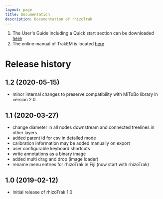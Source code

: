 ```yaml
---
layout: page
title: Documentation 
description: Documentation of rhizoTrak
---
```


1. The User's Guide including a Quick start section can be downloaded [here](../assets/rhizoTrak-UserGuide.pdf)
2. The online manual of TrakEM is located [here](https://www.ini.uzh.ch/~acardona/trakem2_manual.html)

# Release history
## 1.2 (2020-05-15)

- minor internal changes to preserve compatibility with MiToBo library in version 2.0

## 1.1 (2020-03-27)

- change diameter in all nodes downstream and connected treelines in other layers
- added parent id for csv in detailed mode 
- calibration information may be added manually on export
- user configurable keyboard shortcuts 
- write annotations as a binary image
- added multi drag and drop (image loader)
- rename menu entries for rhizoTrak in Fiji (now start with rhizoTrak)

## 1.0 (2019-02-12)
- Initial release of rhizoTrak 1.0





